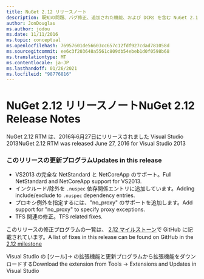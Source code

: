 ```yaml
---
title: NuGet 2.12 リリースノート
description: 既知の問題、バグ修正、追加された機能、および DCRs を含む NuGet 2.12 のリリースノート。
author: JonDouglas
ms.author: jodou
ms.date: 11/11/2016
ms.topic: conceptual
ms.openlocfilehash: 76957601de56603cc657c12fdf927cdad781058d
ms.sourcegitcommit: ee6c3f203648a5561c809db54ebeb1d0f0598b68
ms.translationtype: MT
ms.contentlocale: ja-JP
ms.lasthandoff: 01/26/2021
ms.locfileid: "98776816"
---
```

# <a name="nuget-212-release-notes"></a><span data-ttu-id="dcdd3-103">NuGet 2.12 リリースノート</span><span class="sxs-lookup"><span data-stu-id="dcdd3-103">NuGet 2.12 Release Notes</span></span>

<span data-ttu-id="dcdd3-104">NuGet 2.12 RTM は、2016年6月27日にリリースされました Visual Studio 2013</span><span class="sxs-lookup"><span data-stu-id="dcdd3-104">NuGet 2.12 RTM was released June 27, 2016 for Visual Studio 2013</span></span>

### <a name="updates-in-this-release"></a><span data-ttu-id="dcdd3-105">このリリースの更新プログラム</span><span class="sxs-lookup"><span data-stu-id="dcdd3-105">Updates in this release</span></span>

* <span data-ttu-id="dcdd3-106">VS2013 の完全な NetStandard と NetCoreApp のサポート。</span><span class="sxs-lookup"><span data-stu-id="dcdd3-106">Full NetStandard  and NetCoreApp support for VS2013.</span></span>
* <span data-ttu-id="dcdd3-107">インクルード/除外を `.nuspec` 依存関係エントリに追加しています。</span><span class="sxs-lookup"><span data-stu-id="dcdd3-107">Adding include/exclude to `.nuspec` dependency entries.</span></span>
* <span data-ttu-id="dcdd3-108">プロキシ例外を指定するには、"no_proxy" のサポートを追加します。</span><span class="sxs-lookup"><span data-stu-id="dcdd3-108">Add support for "no_proxy" to specify proxy exceptions.</span></span>
* <span data-ttu-id="dcdd3-109">TFS 関連の修正。</span><span class="sxs-lookup"><span data-stu-id="dcdd3-109">TFS related fixes.</span></span>

<span data-ttu-id="dcdd3-110">このリリースの修正プログラムの一覧は、 [2.12 マイルストーン](https://github.com/NuGet/Home/issues?q=milestone%3A2.12+is%3Aclosed)で GitHub に記載されています。</span><span class="sxs-lookup"><span data-stu-id="dcdd3-110">A list of fixes in this release can be found on GitHub in the [2.12 milestone](https://github.com/NuGet/Home/issues?q=milestone%3A2.12+is%3Aclosed)</span></span>

<span data-ttu-id="dcdd3-111">Visual Studio の [ツール]-> の拡張機能と更新プログラムから拡張機能をダウンロードする</span><span class="sxs-lookup"><span data-stu-id="dcdd3-111">Download the extension from Tools -> Extensions and Updates in Visual Studio</span></span>
